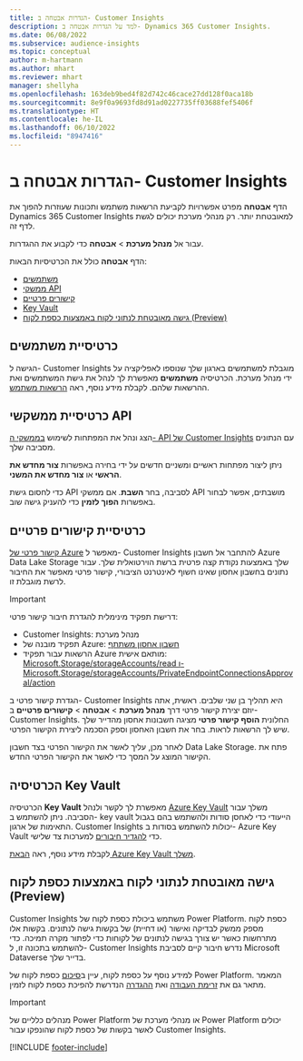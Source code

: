 ```yaml
---
title: הגדרות אבטחה ב- Customer Insights
description: למד על הגדרות אבטחה ב- Dynamics 365 Customer Insights.
ms.date: 06/08/2022
ms.subservice: audience-insights
ms.topic: conceptual
author: m-hartmann
ms.author: mhart
ms.reviewer: mhart
manager: shellyha
ms.openlocfilehash: 163deb9bed4f82d742c46cace27dd128f0aca18b
ms.sourcegitcommit: 8e9f0a9693fd8d91ad0227735ff03688fef5406f
ms.translationtype: HT
ms.contentlocale: he-IL
ms.lasthandoff: 06/10/2022
ms.locfileid: "8947416"
---
```

# <a name="security-settings-in-customer-insights"></a>הגדרות אבטחה ב- Customer Insights

הדף **אבטחה** מפרט אפשרויות לקביעת הרשאות משתמש ותכונות שעוזרות להפוך את Dynamics 365 Customer Insights למאובטחת יותר. רק מנהלי מערכת יכולים לגשת לדף זה.

עבור אל **מנהל מערכת** > **אבטחה** כדי לקבוע את ההגדרות.

הדף **אבטחה** כולל את הכרטיסיות הבאות:

- [משתמשים](#users-tab)
- [ממשקי API](#apis-tab)
- [קישורים פרטיים](#private-links-tab)
- [Key Vault](#key-vault-tab)
- [גישה מאובטחת לנתוני לקוח באמצעות כספת לקוח (‏Preview)](#securely-access-customer-data-with-customer-lockbox-preview)

## <a name="users-tab"></a>כרטיסיית משתמשים

הגישה ל- Customer Insights מוגבלת למשתמשים בארגון שלך שנוספו לאפליקציה על ידי מנהל מערכת. הכרטיסיה **משתמשים** מאפשרת לך לנהל את גישת המשתמשים ואת ההרשאות שלהם. לקבלת מידע נוסף, ראה [הרשאות משתמש](permissions.md).

## <a name="apis-tab"></a>כרטיסיית ממשקשי API

הצג ונהל את המפתחות לשימוש [בממשקי ה- API של Customer Insights](apis.md) עם הנתונים מסביבה שלך.

ניתן ליצור מפתחות ראשיים ומשניים חדשים על ידי בחירה באפשרות **צור מחדש את הראשי** או **צור מחדש את המשני**. 

כדי לחסום גישת API לסביבה, בחר **השבת**. אם ממשקי API מושבתים, אפשר לבחור באפשרות **הפוך לזמין** כדי להעניק גישה שוב.

## <a name="private-links-tab"></a>כרטיסיית קישורים פרטיים

[קישור פרטי של Azure](/azure/private-link/private-link-overview) מאפשר ל- Customer Insights להתחבר אל חשבון Azure Data Lake Storage שלך באמצעות נקודת קצה פרטית ברשת הוירטואלית שלך. עבור נתונים בחשבון אחסון שאינו חשוף לאינטרנט הציבורי, קישור פרטי מאפשר את החיבור לרשת מוגבלת זו.

> [!IMPORTANT]
> דרישת תפקיד מינימלית להגדרת חיבור קישור פרטי:
>
> - Customer Insights: מנהל מערכת
> - תפקיד מובנה של Azure: [חשבון אחסון משתתף](/azure/role-based-access-control/built-in-roles#storage-account-contributor)
> - הרשאות עבור תפקיד Azure מותאם אישית: [ Microsoft.Storage/storageAccounts/read ו-Microsoft.Storage/storageAccounts/PrivateEndpointConnectionsApproval/action](/azure/role-based-access-control/resource-provider-operations#microsoftstorage)
>

הגדרת קישור פרטי ב- Customer Insights היא תהליך בן שני שלבים. ראשית, אתה יוזם יצירת קישור פרטי דרך **מנהל מערכת** > **אבטחה** > **קישורים פרטיים** ב- Customer Insights. החלונית **הוסף קישור פרטי** מציגה חשבונות אחסון מהדייר שלך שיש לך הרשאות לראות. בחר את חשבון האחסון וספק הסכמה ליצירת הקישור הפרטי.

לאחר מכן, עליך לאשר את הקישור הפרטי בצד חשבון Data Lake Storage. פתח את הקישור המוצג על המסך כדי לאשר את הקישור הפרטי החדש.

## <a name="key-vault-tab"></a>הכרטיסיה Key Vault

הכרטיסיה **Key Vault** מאפשרת לך לקשר ולנהל [Azure Key Vault](/azure/key-vault/general/basic-concepts) משלך עבור הסביבה.
ניתן להשתמש ב- key vault הייעודי כדי לאחסן סודות ולהשתמש בהם בגבול התאימות של ארגון. Customer Insights יכולות להשתמש בסודות ב- Azure Key Vault כדי [להגדיר חיבורים](connections.md) למערכות צד שלישי.

לקבלת מידע נוסף, ראה [הבאת Azure Key Vault משלך](use-azure-key-vault.md).

## <a name="securely-access-customer-data-with-customer-lockbox-preview"></a>גישה מאובטחת לנתוני לקוח באמצעות כספת לקוח (‏Preview)

Customer Insights משתמש ביכולת כספת לקוח של Power Platform. כספת לקוח מספק ממשק לבדיקה ואישור (או דחיית) של בקשות גישה לנתונים. בקשות אלו מתרחשות כאשר יש צורך בגישה לנתונים של לקוחות כדי לפתור מקרה תמיכה. כדי להשתמש בתכונה זו, ל- Customer Insights נדרש חיבור קיים לסביבת Microsoft Dataverse בדייר שלך.

למידע נוסף על כספת לקוח, עיין ב[סיכום](/power-platform/admin/about-lockbox#summary) כספת לקוח של Power Platform. המאמר מתאר גם את [זרימת העבודה](/power-platform/admin/about-lockbox#workflow) ואת [ההגדרה](/power-platform/admin/about-lockbox#enable-the-lockbox-policy) הנדרשת להפיכת כספת לקוח לזמין.

> [!IMPORTANT]
> מנהלים כלליים של Power Platform או מנהלי מערכת של Power Platform יכולים לאשר בקשות של כספת לקוח שהונפקו עבור Customer Insights.

[!INCLUDE [footer-include](includes/footer-banner.md)]
